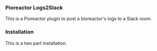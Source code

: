### Pioreactor Logs2Slack

This is a Pioreactor plugin to post a bioreactor's logs to a Slack room.

### Installation

This is a two part installation.
